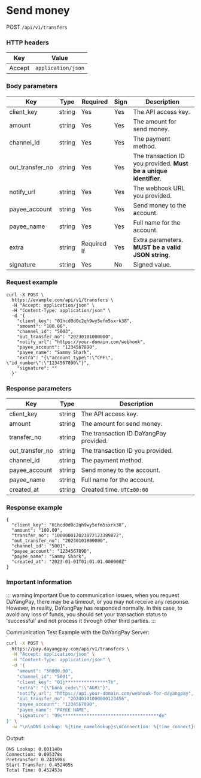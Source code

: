 # Send money

POST `/api/v1/transfers`

### HTTP headers <Badge type="tip" text="Header" vertical="top" />

| Key    | Value              |
| ------ | ------------------ |
| Accept | `application/json` |

### Body parameters <Badge type="tip" text="Body" vertical="top" />

| Key             | Type   | Required    | Sign | Description                                                       |
| --------------- | ------ | ----------- | ---- | ----------------------------------------------------------------- |
| client_key      | string | Yes         | Yes  | The API access key.                                               |
| amount          | string | Yes         | Yes  | The amount for send money.                                        |
| channel_id      | string | Yes         | Yes  | The payment method.                                               |
| out_transfer_no | string | Yes         | Yes  | The transaction ID you provided. **Must be a unique identifier**. |
| notify_url      | string | Yes         | Yes  | The webhook URL you provided.                                     |
| payee_account   | string | Yes         | Yes  | Send money to the account.                                        |
| payee_name      | string | Yes         | Yes  | Full name for the account.                                        |
| extra           | string | Required If | Yes  | Extra parameters. **MUST be a valid JSON string**.                |
| signature       | string | Yes         | No   | Signed value.                                                     |

### Request example

```shell{8,13}
curl -X POST \
  https://example.com/api/v1/transfers \
  -H "Accept: application/json" \
  -H "Content-Type: application/json" \
  -d '{
    "client_key": "01hcd0d0c2qh9wy5efm5sxrk38",
    "amount": "100.00",
    "channel_id": "5003",
    "out_transfer_no": "20230101000000",
    "notify_url": "https://your-domain.com/webhook",
    "payee_account": "1234567890",
    "payee_name": "Sammy Shark",
    "extra": "{\"account_type\":\"CPF\", \"id_number\":\"1234567890\"}",
    "signature": ""
  }'
```

### Response parameters

| Key             | Type   | Description                            |
| --------------- | ------ | -------------------------------------- |
| client_key      | string | The API access key.                    |
| amount          | string | The amount for send money.             |
| transfer_no     | string | The transaction ID DaYangPay provided. |
| out_transfer_no | string | The transaction ID you provided.       |
| channel_id      | string | The payment method.                    |
| payee_account   | string | Send money to the account.             |
| payee_name      | string | Full name for the account.             |
| created_at      | string | Created time. `UTC±00:00`              |

### Response example

```json{4}
{
  "client_key": "01hcd0d0c2qh9wy5efm5sxrk38",
  "amount": "100.00",
  "transfer_no": "100000012023072123389872",
  "out_transfer_no": "20230101000000",
  "channel_id": "5001",
  "payee_account": "1234567890",
  "payee_name": "Sammy Shark",
  "created_at": "2023-01-01T01:01:01.000000Z"
}
```

### Important Information

::: warning Important
Due to communication issues, when you request DaYangPay, there may be a timeout, or you may not receive any response. However, in reality, DaYangPay has responded normally. In this case, to avoid any loss of funds, you should set your transaction status to 'successful' and not process it through other third parties.
:::

Communication Test Example with the DaYangPay Server:

```bash
curl -X POST \
  https://pay.dayangpay.com/api/v1/transfers \
  -H "Accept: application/json" \
  -H "Content-Type: application/json" \
  -d '{
    "amount": "50000.00",
    "channel_id": "5001",
    "client_key": "01j****************7h",
    "extra": "{\"bank_code\":\"AGR\"}",
    "notify_url": "https://api.your-domain.com/webhook-for-dayangpay",
    "out_transfer_no": "20240101000000123456",
    "payee_account": "1234567890",
    "payee_name": "PAYEE NAME",
    "signature": "99c************************************de"
}' \
  -w "\n\nDNS Lookup: %{time_namelookup}s\nConnection: %{time_connect}s\nPretransfer: %{time_pretransfer}s\nStart Transfer: %{time_starttransfer}s\nTotal Time: %{time_total}s\n"
```

Output:

```text
DNS Lookup: 0.001148s
Connection: 0.095378s
Pretransfer: 0.241598s
Start Transfer: 0.452405s
Total Time: 0.452453s
```
